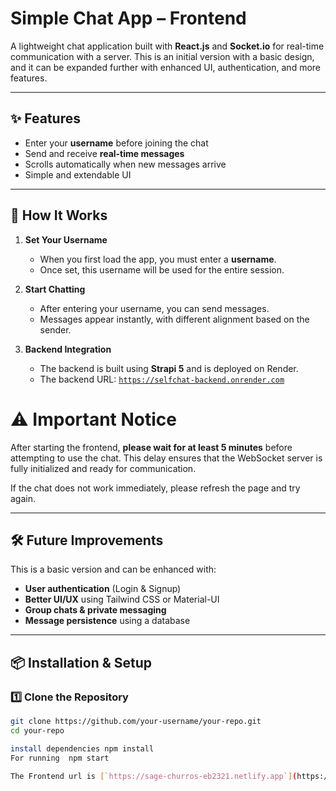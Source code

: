 # Simple Chat App – Frontend  

A lightweight chat application built with **React.js** and **Socket.io** for real-time communication with a server. This is an initial version with a basic design, and it can be expanded further with enhanced UI, authentication, and more features.  

---

## ✨ Features  
- Enter your **username** before joining the chat  
- Send and receive **real-time messages**  
- Scrolls automatically when new messages arrive  
- Simple and extendable UI  

---

## 🚀 How It Works  

1. **Set Your Username**  
   - When you first load the app, you must enter a **username**.  
   - Once set, this username will be used for the entire session.  

2. **Start Chatting**  
   - After entering your username, you can send messages.  
   - Messages appear instantly, with different alignment based on the sender.  

3. **Backend Integration**  
   - The backend is built using **Strapi 5** and is deployed on Render.  
   - The backend URL: [`https://selfchat-backend.onrender.com`](https://selfchat-backend.onrender.com)  


# ⚠️ Important Notice

After starting the frontend, **please wait for at least 5 minutes** before attempting to use the chat. This delay ensures that the WebSocket server is fully initialized and ready for communication.

If the chat does not work immediately, please refresh the page and try again.

---

## 🛠 Future Improvements  
This is a basic version and can be enhanced with:  
- **User authentication** (Login & Signup)  
- **Better UI/UX** using Tailwind CSS or Material-UI  
- **Group chats & private messaging**  
- **Message persistence** using a database  

---

## 📦 Installation & Setup  

### 1️⃣ Clone the Repository  


```sh
git clone https://github.com/your-username/your-repo.git
cd your-repo

install dependencies npm install
For running  npm start

The Frontend url is [`https://sage-churros-eb2321.netlify.app`](https://sage-churros-eb2321.netlify.app/)



